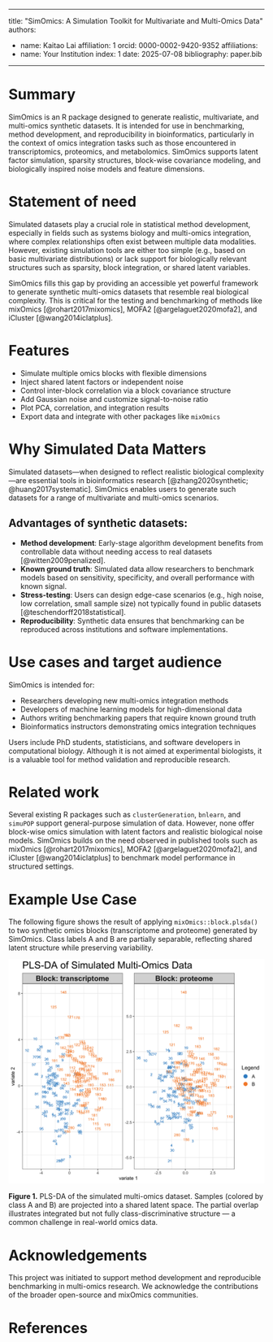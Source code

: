 
---
title: "SimOmics: A Simulation Toolkit for Multivariate and Multi-Omics Data"
authors:
  - name: Kaitao Lai
    affiliation: 1
    orcid: 0000-0002-9420-9352
affiliations:
  - name: Your Institution
    index: 1
date: 2025-07-08
bibliography: paper.bib
---

# Summary

SimOmics is an R package designed to generate realistic, multivariate, and multi-omics synthetic datasets. It is intended for use in benchmarking, method development, and reproducibility in bioinformatics, particularly in the context of omics integration tasks such as those encountered in transcriptomics, proteomics, and metabolomics. SimOmics supports latent factor simulation, sparsity structures, block-wise covariance modeling, and biologically inspired noise models and feature dimensions.

# Statement of need

Simulated datasets play a crucial role in statistical method development, especially in fields such as systems biology and multi-omics integration, where complex relationships often exist between multiple data modalities. However, existing simulation tools are either too simple (e.g., based on basic multivariate distributions) or lack support for biologically relevant structures such as sparsity, block integration, or shared latent variables.

SimOmics fills this gap by providing an accessible yet powerful framework to generate synthetic multi-omics datasets that resemble real biological complexity. This is critical for the testing and benchmarking of methods like mixOmics [@rohart2017mixomics], MOFA2 [@argelaguet2020mofa2], and iCluster [@wang2014iclatplus].

# Features

- Simulate multiple omics blocks with flexible dimensions
- Inject shared latent factors or independent noise
- Control inter-block correlation via a block covariance structure
- Add Gaussian noise and customize signal-to-noise ratio
- Plot PCA, correlation, and integration results
- Export data and integrate with other packages like `mixOmics`

# Why Simulated Data Matters

Simulated datasets—when designed to reflect realistic biological complexity—are essential tools in bioinformatics research [@zhang2020synthetic; @huang2017systematic]. SimOmics enables users to generate such datasets for a range of multivariate and multi-omics scenarios.

## Advantages of synthetic datasets:

- **Method development**: Early-stage algorithm development benefits from controllable data without needing access to real datasets [@witten2009penalized].
- **Known ground truth**: Simulated data allow researchers to benchmark models based on sensitivity, specificity, and overall performance with known signal.
- **Stress-testing**: Users can design edge-case scenarios (e.g., high noise, low correlation, small sample size) not typically found in public datasets [@teschendorff2018statistical].
- **Reproducibility**: Synthetic data ensures that benchmarking can be reproduced across institutions and software implementations.

# Use cases and target audience

SimOmics is intended for:

- Researchers developing new multi-omics integration methods
- Developers of machine learning models for high-dimensional data
- Authors writing benchmarking papers that require known ground truth
- Bioinformatics instructors demonstrating omics integration techniques

Users include PhD students, statisticians, and software developers in computational biology. Although it is not aimed at experimental biologists, it is a valuable tool for method validation and reproducible research.

# Related work

Several existing R packages such as `clusterGeneration`, `bnlearn`, and `simuPOP` support general-purpose simulation of data. However, none offer block-wise omics simulation with latent factors and realistic biological noise models. SimOmics builds on the need observed in published tools such as mixOmics [@rohart2017mixomics], MOFA2 [@argelaguet2020mofa2], and iCluster [@wang2014iclatplus] to benchmark model performance in structured settings.

# Example Use Case

The following figure shows the result of applying `mixOmics::block.plsda()` to two synthetic omics blocks (transcriptome and proteome) generated by SimOmics. Class labels A and B are partially separable, reflecting shared latent structure while preserving variability.

![PLS-DA of simulated multi-omics dataset](manuscript/figures/plsda_simulated.png)

**Figure 1.** PLS-DA of the simulated multi-omics dataset. Samples (colored by class A and B) are projected into a shared latent space. The partial overlap illustrates integrated but not fully class-discriminative structure — a common challenge in real-world omics data.

# Acknowledgements

This project was initiated to support method development and reproducible benchmarking in multi-omics research. We acknowledge the contributions of the broader open-source and mixOmics communities.

# References
